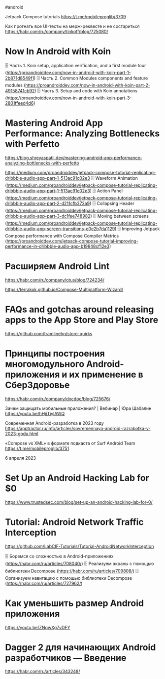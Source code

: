 #android 

 Jetpack Compose tutorials
https://t.me/mobileproglib/3709

Как прогнать все UI-тесты на мерж-реквесте и не состариться
https://habr.com/ru/company/tinkoff/blog/725080/

# Now In Android with Koin
🗄 Часть 1. Koin setup, application verification, and a first module tour (https://proandroiddev.com/now-in-android-with-koin-part-1-2b871d8549f1)
🗄 Часть 2. Common Modules components and feature modules (https://proandroiddev.com/now-in-android-with-koin-part-2-49158741cb92)
🗄 Часть 3. Setup and code with Koin annotations (https://proandroiddev.com/now-in-android-with-koin-part-3-2801ffeed4d6)

# Mastering Android App Performance: Analyzing Bottlenecks with Perfetto
https://blog.shreyaspatil.dev/mastering-android-app-performance-analyzing-bottlenecks-with-perfetto


https://medium.com/proandroiddev/jetpack-compose-tutorial-replicating-dribbble-audio-app-part-1-513ac91c02e3
🗄 Waveform Animation (https://medium.com/proandroiddev/jetpack-compose-tutorial-replicating-dribbble-audio-app-part-1-513ac91c02e3)
🗄 Action Panel (https://medium.com/proandroiddev/jetpack-compose-tutorial-replicating-dribbble-audio-app-part-2-d211cfb373a9)
🗄 Collapsing Header (https://medium.com/proandroiddev/jetpack-compose-tutorial-replicating-dribbble-audio-app-part-3-dc1fee748982)
🗄 Moving between screens (https://medium.com/proandroiddev/jetpack-compose-tutorial-replicating-dribbble-audio-app-screen-transitions-e0e2b7da1129)
🗄 Improving Jetpack Compose performance with Compose Compiler Metrics (https://proandroiddev.com/jetpack-compose-tutorial-improving-performance-in-dribbble-audio-app-b19848cf12e3)

# Расширяем Android Lint
https://habr.com/ru/company/otus/blog/724234/

https://terrakok.github.io/Compose-Multiplatform-Wizard/

# FAQs and gotchas around releasing apps to the App Store and Play Store
https://github.com/tramlinehq/store-quirks

# Принципы построения многомодульного Android-приложения и их применение в СберЗдоровье
https://habr.com/ru/company/docdoc/blog/725676/

Зачем защищать мобильные приложения? | Вебинар | Юра Шабалин
https://youtu.be/hHjjTiylAWQ

Современная Android-разработка в 2023 году
https://apptractor.ru/info/articles/sovremennaya-android-razrabotka-v-2023-godu.html

«‎Compose vs XML» в формате подкаста от Surf Android Team 
https://t.me/mobileproglib/3751

6 апреля 2023


# Set Up an Android Hacking Lab for $0
https://www.trustedsec.com/blog/set-up-an-android-hacking-lab-for-0/

# Tutorial: Android Network Traffic Interception
https://github.com/LabCIF-Tutorials/Tutorial-AndroidNetworkInterception

🗄 Боремся со сложностью в Android-приложениях (https://habr.com/ru/articles/708040/)
🗄 Реализуем экраны с помощью библиотеки Decompose (https://habr.com/ru/articles/709808/)
🗄 Организуем навигацию с помощью библиотеки Decompose (https://habr.com/ru/articles/727962/)

# Как уменьшить размер Android приложения
https://youtu.be/ZNqwXg7vDFY

# Dagger 2 для начинающих Android разработчиков — Введение
https://habr.com/ru/articles/343248/

